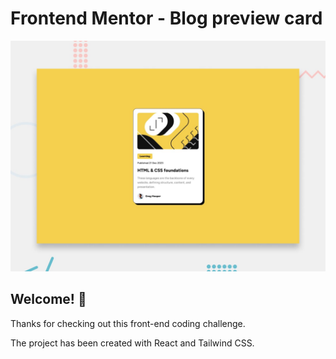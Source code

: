 # Frontend Mentor - Blog preview card

![Design preview for the Blog preview card coding challenge](./desktop-preview.jpg)

## Welcome! 👋

Thanks for checking out this front-end coding challenge.

The project has been created with React and Tailwind CSS.


